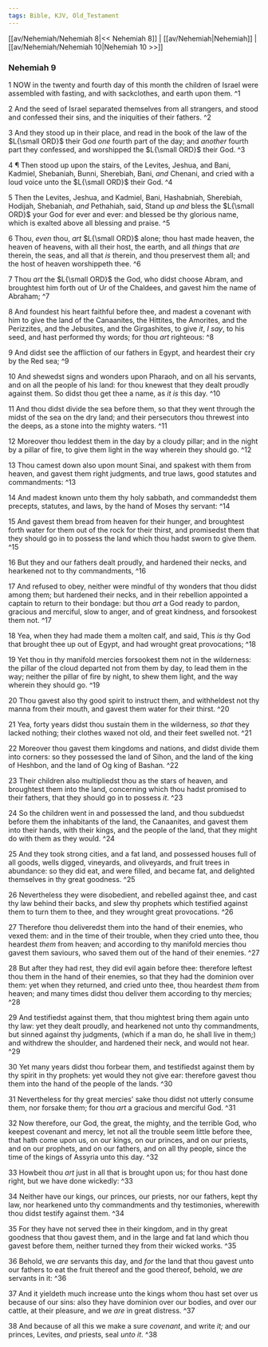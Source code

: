 ```yaml
---
tags: Bible, KJV, Old_Testament
---
```


[[av/Nehemiah/Nehemiah 8|<< Nehemiah 8]] | [[av/Nehemiah|Nehemiah]] | [[av/Nehemiah/Nehemiah 10|Nehemiah 10 >>]]

### Nehemiah 9

1 NOW in the twenty and fourth day of this month the children of Israel were assembled with fasting, and with sackclothes, and earth upon them. ^1

2 And the seed of Israel separated themselves from all strangers, and stood and confessed their sins, and the iniquities of their fathers. ^2

3 And they stood up in their place, and read in the book of the law of the $L{\small ORD}$ their God _one_ fourth part of the day; and _another_ fourth part they confessed, and worshipped the $L{\small ORD}$ their God. ^3

4 ¶ Then stood up upon the stairs, of the Levites, Jeshua, and Bani, Kadmiel, Shebaniah, Bunni, Sherebiah, Bani, _and_ Chenani, and cried with a loud voice unto the $L{\small ORD}$ their God. ^4

5 Then the Levites, Jeshua, and Kadmiel, Bani, Hashabniah, Sherebiah, Hodijah, Shebaniah, _and_ Pethahiah, said, Stand up _and_ bless the $L{\small ORD}$ your God for ever and ever: and blessed be thy glorious name, which is exalted above all blessing and praise. ^5

6 Thou, _even_ thou, _art_ $L{\small ORD}$ alone; thou hast made heaven, the heaven of heavens, with all their host, the earth, and all _things_ that _are_ therein, the seas, and all that _is_ therein, and thou preservest them all; and the host of heaven worshippeth thee. ^6

7 Thou _art_ the $L{\small ORD}$ the God, who didst choose Abram, and broughtest him forth out of Ur of the Chaldees, and gavest him the name of Abraham; ^7

8 And foundest his heart faithful before thee, and madest a covenant with him to give the land of the Canaanites, the Hittites, the Amorites, and the Perizzites, and the Jebusites, and the Girgashites, to give _it_, _I_ _say_, to his seed, and hast performed thy words; for thou _art_ righteous: ^8

9 And didst see the affliction of our fathers in Egypt, and heardest their cry by the Red sea; ^9

10 And shewedst signs and wonders upon Pharaoh, and on all his servants, and on all the people of his land: for thou knewest that they dealt proudly against them. So didst thou get thee a name, as _it_ _is_ this day. ^10

11 And thou didst divide the sea before them, so that they went through the midst of the sea on the dry land; and their persecutors thou threwest into the deeps, as a stone into the mighty waters. ^11

12 Moreover thou leddest them in the day by a cloudy pillar; and in the night by a pillar of fire, to give them light in the way wherein they should go. ^12

13 Thou camest down also upon mount Sinai, and spakest with them from heaven, and gavest them right judgments, and true laws, good statutes and commandments: ^13

14 And madest known unto them thy holy sabbath, and commandedst them precepts, statutes, and laws, by the hand of Moses thy servant: ^14

15 And gavest them bread from heaven for their hunger, and broughtest forth water for them out of the rock for their thirst, and promisedst them that they should go in to possess the land which thou hadst sworn to give them. ^15

16 But they and our fathers dealt proudly, and hardened their necks, and hearkened not to thy commandments, ^16

17 And refused to obey, neither were mindful of thy wonders that thou didst among them; but hardened their necks, and in their rebellion appointed a captain to return to their bondage: but thou _art_ a God ready to pardon, gracious and merciful, slow to anger, and of great kindness, and forsookest them not. ^17

18 Yea, when they had made them a molten calf, and said, This _is_ thy God that brought thee up out of Egypt, and had wrought great provocations; ^18

19 Yet thou in thy manifold mercies forsookest them not in the wilderness: the pillar of the cloud departed not from them by day, to lead them in the way; neither the pillar of fire by night, to shew them light, and the way wherein they should go. ^19

20 Thou gavest also thy good spirit to instruct them, and withheldest not thy manna from their mouth, and gavest them water for their thirst. ^20

21 Yea, forty years didst thou sustain them in the wilderness, _so_ _that_ they lacked nothing; their clothes waxed not old, and their feet swelled not. ^21

22 Moreover thou gavest them kingdoms and nations, and didst divide them into corners: so they possessed the land of Sihon, and the land of the king of Heshbon, and the land of Og king of Bashan. ^22

23 Their children also multipliedst thou as the stars of heaven, and broughtest them into the land, concerning which thou hadst promised to their fathers, that they should go in to possess _it_. ^23

24 So the children went in and possessed the land, and thou subduedst before them the inhabitants of the land, the Canaanites, and gavest them into their hands, with their kings, and the people of the land, that they might do with them as they would. ^24

25 And they took strong cities, and a fat land, and possessed houses full of all goods, wells digged, vineyards, and oliveyards, and fruit trees in abundance: so they did eat, and were filled, and became fat, and delighted themselves in thy great goodness. ^25

26 Nevertheless they were disobedient, and rebelled against thee, and cast thy law behind their backs, and slew thy prophets which testified against them to turn them to thee, and they wrought great provocations. ^26

27 Therefore thou deliveredst them into the hand of their enemies, who vexed them: and in the time of their trouble, when they cried unto thee, thou heardest _them_ from heaven; and according to thy manifold mercies thou gavest them saviours, who saved them out of the hand of their enemies. ^27

28 But after they had rest, they did evil again before thee: therefore leftest thou them in the hand of their enemies, so that they had the dominion over them: yet when they returned, and cried unto thee, thou heardest _them_ from heaven; and many times didst thou deliver them according to thy mercies; ^28

29 And testifiedst against them, that thou mightest bring them again unto thy law: yet they dealt proudly, and hearkened not unto thy commandments, but sinned against thy judgments, (which if a man do, he shall live in them;) and withdrew the shoulder, and hardened their neck, and would not hear. ^29

30 Yet many years didst thou forbear them, and testifiedst against them by thy spirit in thy prophets: yet would they not give ear: therefore gavest thou them into the hand of the people of the lands. ^30

31 Nevertheless for thy great mercies' sake thou didst not utterly consume them, nor forsake them; for thou _art_ a gracious and merciful God. ^31

32 Now therefore, our God, the great, the mighty, and the terrible God, who keepest covenant and mercy, let not all the trouble seem little before thee, that hath come upon us, on our kings, on our princes, and on our priests, and on our prophets, and on our fathers, and on all thy people, since the time of the kings of Assyria unto this day. ^32

33 Howbeit thou _art_ just in all that is brought upon us; for thou hast done right, but we have done wickedly: ^33

34 Neither have our kings, our princes, our priests, nor our fathers, kept thy law, nor hearkened unto thy commandments and thy testimonies, wherewith thou didst testify against them. ^34

35 For they have not served thee in their kingdom, and in thy great goodness that thou gavest them, and in the large and fat land which thou gavest before them, neither turned they from their wicked works. ^35

36 Behold, we _are_ servants this day, and _for_ the land that thou gavest unto our fathers to eat the fruit thereof and the good thereof, behold, we _are_ servants in it: ^36

37 And it yieldeth much increase unto the kings whom thou hast set over us because of our sins: also they have dominion over our bodies, and over our cattle, at their pleasure, and we _are_ in great distress. ^37

38 And because of all this we make a sure _covenant_, and write _it;_ and our princes, Levites, _and_ priests, seal _unto_ _it_. ^38
